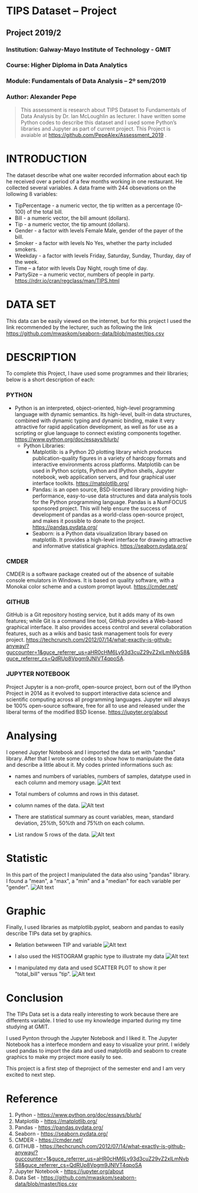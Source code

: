 # TIPS Dataset – Project
## Project 2019/2
### Institution: Galway-Mayo Institute of Technology - GMIT
### Course: Higher Diploma in Data Analytics
### Module: Fundamentals of Data Analysis – 2º sem/2019
### Author: Alexander Pepe

> This assessment is research about TIPS Dataset to Fundamentals of Data Analysis by Dr. Ian McLoughlin as lecturer. I have written some Python codes to describe this dataset and I used some Python’s libraries and Jupyter as part of current project.
This Project is avaiable at https://github.com/PepeAlex/Assessment_2019 .

# INTRODUCTION

The dataset describe what one waiter recorded information about each tip he received over a period of a few months working in one restaurant. He collected several variables. A data frame with 244 obsevations on the lollowing 8 variables:
- TipPercentage - a numeric vector, the tip written as a percentage (0-100) of the total bill.
- Bill - a numeric vector, the bill amount (dollars).
- Tip - a numeric vector, the tip amount (dollars).
- Gender - a factor with levels Female Male, gender of the payer of the bill.
- Smoker - a factor with levels No Yes, whether the party included smokers.
- Weekday - a factor with levels Friday, Saturday, Sunday, Thurday, day of the week.
- Time – a fator with levels Day Night, rough time of day.
- PartySize – a numeric vector, numbers of people in party.
https://rdrr.io/cran/regclass/man/TIPS.html

# DATA SET

This data can be easily viewed on the internet, but for this project I used the link recommended by the lecturer, such as following the link https://github.com/mwaskom/seaborn-data/blob/master/tips.csv

# DESCRIPTION

To complete this Project, I have used some programmes and their libraries; below is a short description of each:

### PYTHON
- Python is an interpreted, object-oriented, high-level programming language with dynamic semantics. Its high-level, built-in data structures, combined with dynamic typing and dynamic binding, make it very attractive for rapid application development, as well as for use as a scripting or glue language to connect existing components together. https://www.python.org/doc/essays/blurb/
   - Python Libraries:
      - Matplotlib: is a Python 2D plotting library which produces publication-quality figures in a variety of hardcopy formats and interactive environments across platforms. Matplotlib can be used in Python scripts, Python and IPython shells, Jupyter notebook, web application servers, and four graphical user interface toolkits. https://matplotlib.org/
      - Pandas: is an open source, BSD-licensed library providing high-performance, easy-to-use data structures and data analysis tools for the Python programming language. Pandas is a NumFOCUS sponsored project. This will help ensure the success of development of pandas as a world-class open-source project, and makes it possible to donate to the project. https://pandas.pydata.org/
      - Seaborn: is a Python data visualization library based on matplotlib. It provides a high-level interface for drawing attractive and informative statistical graphics. https://seaborn.pydata.org/
### CMDER
CMDER is a software package created out of the absence of suitable console emulators in Windows. It is based on quality software, with a Monokai color scheme and a custom prompt layout.
https://cmder.net/
### GITHUB
GitHub is a Git repository hosting service, but it adds many of its own features; while Git is a command line tool, GitHub provides a Web-based graphical interface. It also provides access control and several collaboration features, such as a wikis and basic task management tools for every project. https://techcrunch.com/2012/07/14/what-exactly-is-github-anyway/?guccounter=1&guce_referrer_us=aHR0cHM6Ly93d3cuZ29vZ2xlLmNvbS8&guce_referrer_cs=QdRUp8Vpgm9JNIVT4qpoSA.
### JUPYTER NOTEBOOK
Project Jupyter is a non-profit, open-source project, born out of the IPython Project in 2014 as it evolved to support interactive data science and scientific computing across all programming languages. Jupyter will always be 100% open-source software, free for all to use and released under the liberal terms of the modified BSD license. https://jupyter.org/about

# Analysing

I opened Jupyter Notebook and I imported the data set with "pandas" library. After that I wrote some codes to show how to manipulate the data and describe a little about it.
My codes printed informations such as:
- names and numbers of variables, numbers of samples, datatype used in each column and memory usage.
![Alt text](https://github.com/PepeAlex/Assessment_2019/blob/master/data_info.ipynb)

- Total numbers of columns and rows in this dataset.
- column names of the data.
![Alt text](https://github.com/PepeAlex/Assessment_2019/blob/master/row%26columns.ipynb)

- There are statistical summary as count variables, mean, standard deviation, 25%th, 50%th and 75%th on each column.
- List randow 5 rows of the data.
![Alt text](https://github.com/PepeAlex/Assessment_2019/blob/master/summary.ipynb)

# Statistic

In this part of the project I manipulated the data also using "pandas" library. I found a "mean", a "max", a "min" and a "median" for each variable per "gender".
![Alt text](https://github.com/PepeAlex/Assessment_2019/blob/master/value_variable.ipynb)

# Graphic

Finally, I used libraries as matplotlib.pyplot, seaborn and pandas to easily describe TIPs data set by graphics.

- Relation betwween TIP and variable
![Alt text](https://github.com/PepeAlex/Assessment_2019/blob/master/boxplot.ipynb)

- I also used the HISTOGRAM graphic type to illustrate my data
![Alt text](https://github.com/PepeAlex/Assessment_2019/blob/master/histogram.ipynb)

- I manipulated my data and used SCATTER PLOT to show it per "total_bill" versus "tip".
![Alt text](https://github.com/PepeAlex/Assessment_2019/blob/master/scatterplot.ipynb)

# Conclusion

The TIPs Data set is a data really interesting to work because there are differents variable. I tried to use my knowledge imparted during my time studying at GMIT.

I used Pynton through the Jupyter Notebook and I liked it. The Jupyter Notebook has a interfece mondern and easy to visualize your print. I widely used pandas to import the data and used matplotlib and seaborn to create graphics to make my project more easily to see.

This project is a first step of theproject of the semester end and I am very excited to next step.

# Reference

1. Python - https://www.python.org/doc/essays/blurb/
2. Matplotlib - https://matplotlib.org/
3. Pandas - https://pandas.pydata.org/
4. Seaborn -  https://seaborn.pydata.org/
5. CMDER -  https://cmder.net/
6. GITHUB - https://techcrunch.com/2012/07/14/what-exactly-is-github-anyway/?guccounter=1&guce_referrer_us=aHR0cHM6Ly93d3cuZ29vZ2xlLmNvbS8&guce_referrer_cs=QdRUp8Vpgm9JNIVT4qpoSA
7. Jupyter Notebook - https://jupyter.org/about
8. Data Set - https://github.com/mwaskom/seaborn-data/blob/master/tips.csv
